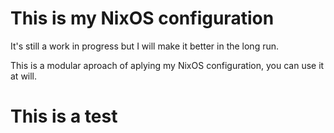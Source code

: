 # This is my NixOS configuration

It's still a work in progress but I will make it better in the long run.

This is a modular aproach of aplying my NixOS configuration, you can use it at will.

# This is a test
